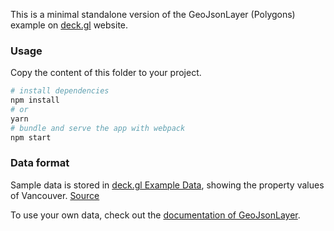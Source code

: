 This is a minimal standalone version of the GeoJsonLayer (Polygons) example
on [deck.gl](http://deck.gl) website.

### Usage

Copy the content of this folder to your project. 

```bash
# install dependencies
npm install
# or
yarn
# bundle and serve the app with webpack
npm start
```

### Data format

Sample data is stored in [deck.gl Example Data](https://github.com/visgl/deck.gl-data/tree/master/examples/geojson), showing the property values of Vancouver. [Source](http://data.vancouver.ca/)

To use your own data, check out
the [documentation of GeoJsonLayer](../../../docs/api-reference/layers/geojson-layer.md).
